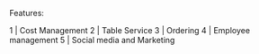 Features:

1 | Cost Management
2 | Table Service
3 | Ordering
4 | Employee management
5 | Social media and Marketing 